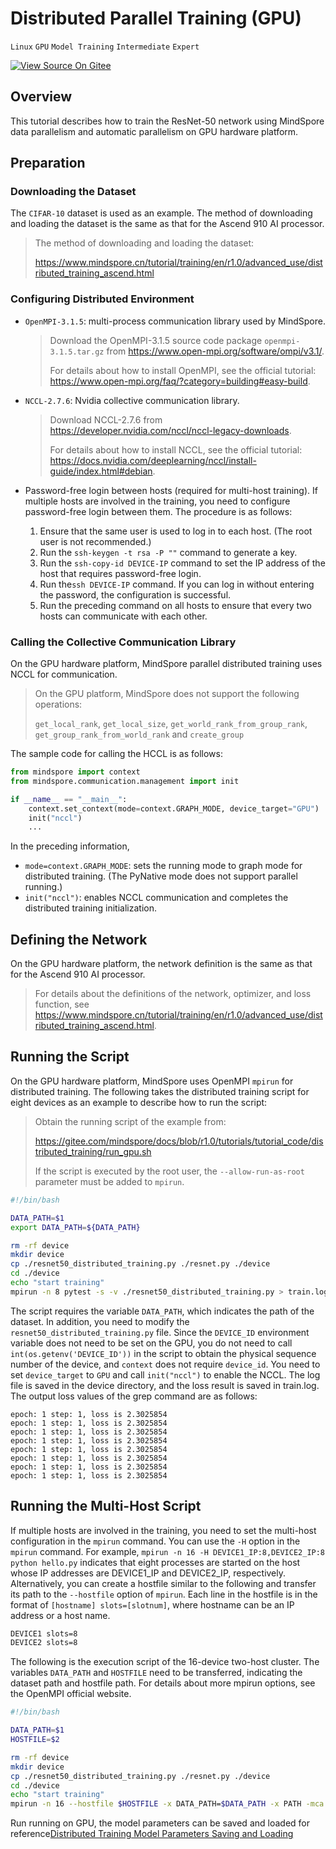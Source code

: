 # Distributed Parallel Training (GPU)

`Linux` `GPU` `Model Training` `Intermediate` `Expert` 

[![View Source On Gitee](../_static/logo_source.png)](https://gitee.com/mindspore/docs/blob/r1.0/tutorials/training/source_en/advanced_use/distributed_training_gpu.md)

## Overview

This tutorial describes how to train the ResNet-50 network using MindSpore data parallelism and automatic parallelism on GPU hardware platform.

## Preparation

### Downloading the Dataset

The `CIFAR-10` dataset is used as an example. The method of downloading and loading the dataset is the same as that for the Ascend 910 AI processor.

> The method of downloading and loading the dataset:
>
> <https://www.mindspore.cn/tutorial/training/en/r1.0/advanced_use/distributed_training_ascend.html>

### Configuring Distributed Environment

- `OpenMPI-3.1.5`: multi-process communication library used by MindSpore.

  > Download the OpenMPI-3.1.5 source code package `openmpi-3.1.5.tar.gz` from <https://www.open-mpi.org/software/ompi/v3.1/>.
  >
  > For details about how to install OpenMPI, see the official tutorial: <https://www.open-mpi.org/faq/?category=building#easy-build>.

- `NCCL-2.7.6`: Nvidia collective communication library.

  > Download NCCL-2.7.6 from <https://developer.nvidia.com/nccl/nccl-legacy-downloads>.
  >
  > For details about how to install NCCL, see the official tutorial: <https://docs.nvidia.com/deeplearning/nccl/install-guide/index.html#debian>.

- Password-free login between hosts (required for multi-host training). If multiple hosts are involved in the training, you need to configure password-free login between them. The procedure is as follows:
  1. Ensure that the same user is used to log in to each host. (The root user is not recommended.)
  2. Run the `ssh-keygen -t rsa -P ""` command to generate a key.
  3. Run the `ssh-copy-id DEVICE-IP` command to set the IP address of the host that requires password-free login.
  4. Run the`ssh DEVICE-IP` command. If you can log in without entering the password, the configuration is successful.
  5. Run the preceding command on all hosts to ensure that every two hosts can communicate with each other.

### Calling the Collective Communication Library

On the GPU hardware platform, MindSpore parallel distributed training uses NCCL for communication.

> On the GPU platform, MindSpore does not support the following operations:
>
> `get_local_rank`, `get_local_size`, `get_world_rank_from_group_rank`, `get_group_rank_from_world_rank` and `create_group`

The sample code for calling the HCCL is as follows:

```python
from mindspore import context
from mindspore.communication.management import init

if __name__ == "__main__":
    context.set_context(mode=context.GRAPH_MODE, device_target="GPU")
    init("nccl")
    ...   
```

In the preceding information,

- `mode=context.GRAPH_MODE`: sets the running mode to graph mode for distributed training. (The PyNative mode does not support parallel running.)
- `init("nccl")`: enables NCCL communication and completes the distributed training initialization.

## Defining the Network

On the GPU hardware platform, the network definition is the same as that for the Ascend 910 AI processor.

> For details about the definitions of the network, optimizer, and loss function, see <https://www.mindspore.cn/tutorial/training/en/r1.0/advanced_use/distributed_training_ascend.html>.

## Running the Script

On the GPU hardware platform, MindSpore uses OpenMPI `mpirun` for distributed training. The following takes the distributed training script for eight devices as an example to describe how to run the script:

> Obtain the running script of the example from:
>
> <https://gitee.com/mindspore/docs/blob/r1.0/tutorials/tutorial_code/distributed_training/run_gpu.sh>
>
> If the script is executed by the root user, the `--allow-run-as-root` parameter must be added to `mpirun`.

```bash
#!/bin/bash

DATA_PATH=$1
export DATA_PATH=${DATA_PATH}

rm -rf device
mkdir device
cp ./resnet50_distributed_training.py ./resnet.py ./device
cd ./device
echo "start training"
mpirun -n 8 pytest -s -v ./resnet50_distributed_training.py > train.log 2>&1 &
```

The script requires the variable `DATA_PATH`, which indicates the path of the dataset. In addition, you need to modify the `resnet50_distributed_training.py` file. Since the `DEVICE_ID` environment variable does not need to be set on the GPU, you do not need to call `int(os.getenv('DEVICE_ID'))` in the script to obtain the physical sequence number of the device, and `context` does not require `device_id`. You need to set `device_target` to `GPU` and call `init("nccl")` to enable the NCCL. The log file is saved in the device directory, and the loss result is saved in train.log. The output loss values of the grep command are as follows:

```
epoch: 1 step: 1, loss is 2.3025854
epoch: 1 step: 1, loss is 2.3025854
epoch: 1 step: 1, loss is 2.3025854
epoch: 1 step: 1, loss is 2.3025854
epoch: 1 step: 1, loss is 2.3025854
epoch: 1 step: 1, loss is 2.3025854
epoch: 1 step: 1, loss is 2.3025854
epoch: 1 step: 1, loss is 2.3025854
```

## Running the Multi-Host Script

If multiple hosts are involved in the training, you need to set the multi-host configuration in the `mpirun` command. You can use the `-H` option in the `mpirun` command. For example, `mpirun -n 16 -H DEVICE1_IP:8,DEVICE2_IP:8 python hello.py` indicates that eight processes are started on the host whose IP addresses are DEVICE1_IP and DEVICE2_IP, respectively. Alternatively, you can create a hostfile similar to the following and transfer its path to the `--hostfile` option of `mpirun`. Each line in the hostfile is in the format of `[hostname] slots=[slotnum]`, where hostname can be an IP address or a host name.
```bash
DEVICE1 slots=8
DEVICE2 slots=8
```

The following is the execution script of the 16-device two-host cluster. The variables `DATA_PATH` and `HOSTFILE` need to be transferred, indicating the dataset path and hostfile path. For details about more mpirun options, see the OpenMPI official website.

```bash
#!/bin/bash

DATA_PATH=$1
HOSTFILE=$2

rm -rf device
mkdir device
cp ./resnet50_distributed_training.py ./resnet.py ./device
cd ./device
echo "start training"
mpirun -n 16 --hostfile $HOSTFILE -x DATA_PATH=$DATA_PATH -x PATH -mca pml ob1 pytest -s -v ./resnet50_distributed_training.py > train.log 2>&1 &
```

Run running on GPU, the model parameters can be saved and loaded for reference[Distributed Training Model Parameters Saving and Loading](https://www.mindspore.cn/tutorial/training/en/r1.0/advanced_use/distributed_training_ascend.html#distributed-training-model-parameters-saving-and-loading)
